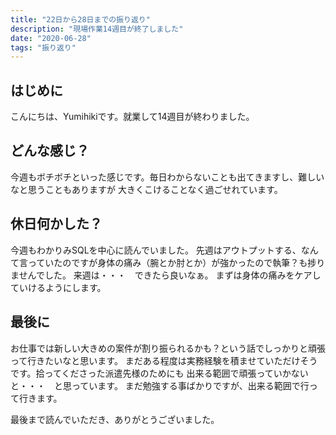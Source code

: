 ```yaml
---
title: "22日から28日までの振り返り"
description: "現場作業14週目が終了しました"
date: "2020-06-28"
tags: "振り返り"
---
```


## はじめに

こんにちは、Yumihikiです。就業して14週目が終わりました。

## どんな感じ？

今週もボチボチといった感じです。毎日わからないことも出てきますし、難しいなと思うこともありますが
大きくこけることなく過ごせれています。

## 休日何かした？

今週もわかりみSQLを中心に読んでいました。
先週はアウトプットする、なんて言っていたのですが身体の痛み（腕とか肘とか）が強かったので執筆？も捗りませんでした。
来週は・・・　できたら良いなぁ。
まずは身体の痛みをケアしていけるようにします。

## 最後に

お仕事では新しい大きめの案件が割り振られるかも？という話でしっかりと頑張って行きたいなと思います。
まだある程度は実務経験を積ませていただけそうです。拾ってくださった派遣先様のためにも
出来る範囲で頑張っていかないと・・・　と思っています。
まだ勉強する事ばかりですが、出来る範囲で行って行きます。

最後まで読んでいただき、ありがとうございました。
